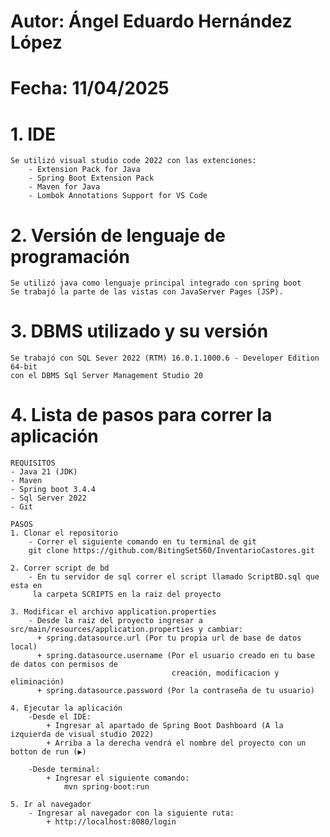 # Autor: Ángel Eduardo Hernández López
# Fecha: 11/04/2025  

# 1. IDE

    Se utilizó visual studio code 2022 con las extenciones:
        - Extension Pack for Java
        - Spring Boot Extension Pack
        - Maven for Java
        - Lombok Annotations Support for VS Code

# 2. Versión de lenguaje de programación

    Se utilizó java como lenguaje principal integrado con spring boot
    Se trabajó la parte de las vistas con JavaServer Pages (JSP).

# 3. DBMS utilizado y su versión

    Se trabajó con SQL Sever 2022 (RTM) 16.0.1.1000.6 - Developer Edition 64-bit 
    con el DBMS Sql Server Management Studio 20

# 4. Lista de pasos para correr la aplicación

    REQUISITOS
    - Java 21 (JDK)
    - Maven
    - Spring boot 3.4.4
    - Sql Server 2022
    - Git

    PASOS
    1. Clonar el repositorio 
        - Correr el siguiente comando en tu terminal de git
        git clone https://github.com/BitingSet560/InventarioCastores.git

    2. Correr script de bd
        - En tu servidor de sql correr el script llamado ScriptBD.sql que esta en
         la carpeta SCRIPTS en la raiz del proyecto

    3. Modificar el archivo application.properties
        - Desde la raiz del proyecto ingresar a src/main/resources/application.properties y cambiar:
          + spring.datasource.url (Por tu propia url de base de datos local)
          + spring.datasource.username (Por el usuario creado en tu base de datos con permisos de 
                                        creación, modificacion y eliminación)
          + spring.datasource.password (Por la contraseña de tu usuario)
    
    4. Ejecutar la aplicación
        -Desde el IDE:
            + Ingresar al apartado de Spring Boot Dashboard (A la izquierda de visual studio 2022)
            + Arriba a la derecha vendrá el nombre del proyecto con un botton de run (▶️)

        -Desde terminal:
            + Ingresar el siguiente comando:   
                mvn spring-boot:run
        
    5. Ir al navegador 
        - Ingresar al navegador con la siguiente ruta:
            + http://localhost:8080/login
            